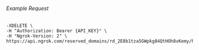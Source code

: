 
###### Example Request
```curl \
-XDELETE \
-H "Authorization: Bearer {API_KEY}" \
-H "Ngrok-Version: 2" \
https://api.ngrok.com/reserved_domains/rd_2E8b1tza5GWpkg84QtHOh8vKemy/http_endpoint_configuration
